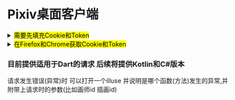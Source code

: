 # Pixiv桌面客户端

<details>
  <summary><mark>需要先填充Cookie和Token</mark></summary>
  <p>示例</p>
  ![示例](https://user-images.githubusercontent.com/76673990/115114748-7973bf80-9fc3-11eb-80cf-5823666ce20f.png)
</details>


<details>
  <summary><mark>在Firefox和Chrome获取Cookie和Token</mark></summary>
  <p>示例</p>
  https://user-images.githubusercontent.com/76673990/115116029-20f3f080-9fca-11eb-827d-9a0792975b4a.mp4
</details>




### 目前提供适用于Dart的请求 后续将提供Kotlin和C#版本


请求发生错误(异常)时 可以打开一个illuse 并说明是哪个函数(方法)发生的异常,并附带上请求时的参数(比如画师id 插画id)
